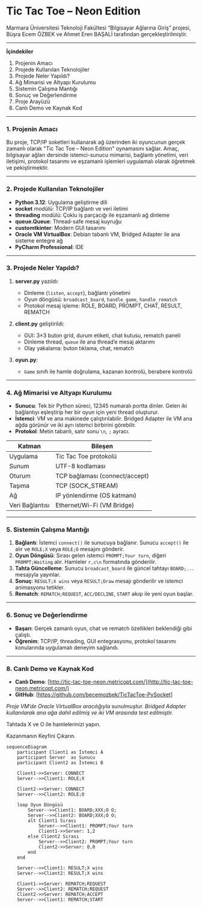 # Tic Tac Toe – Neon Edition

Marmara Üniversitesi Teknoloji Fakültesi “Bilgisayar Ağlarına Giriş” projesi, Büşra Ecem ÖZBEK ve Ahmet Eren BAŞALİ tarafından gerçekleştirilmiştir.

---

**İçindekiler**

1. Projenin Amacı
2. Projede Kullanılan Teknolojiler
3. Projede Neler Yapıldı?
4. Ağ Mimarisi ve Altyapı Kurulumu
5. Sistemin Çalışma Mantığı
6. Sonuç ve Değerlendirme
7. Proje Arayüzü
8. Canlı Demo ve Kaynak Kod

---

### 1. Projenin Amacı

Bu proje, TCP/IP soketleri kullanarak ağ üzerinden iki oyuncunun gerçek zamanlı olarak "Tic Tac Toe – Neon Edition" oynamasını sağlar. Amaç, bilgisayar ağları dersinde istemci-sunucu mimarisi, bağlantı yönetimi, veri iletişimi, protokol tasarımı ve eşzamanlı işlemleri uygulamalı olarak öğretmek ve pekiştirmektir.

---

### 2. Projede Kullanılan Teknolojiler

* **Python 3.12**: Uygulama geliştirme dili
* **socket** modülü: TCP/IP bağlantı ve veri iletimi
* **threading** modülü: Çoklu iş parçacığı ile eşzamanlı ağ dinleme
* **queue.Queue**: Thread-safe mesaj kuyruğu
* **customtkinter**: Modern GUI tasarımı
* **Oracle VM VirtualBox**: Debian tabanlı VM, Bridged Adapter ile ana sisteme entegre ağ
* **PyCharm Professional**: IDE

---

### 3. Projede Neler Yapıldı?

1. **server.py** yazıldı:

   * Dinleme (`listen`, `accept`), bağlantı yönetimi
   * Oyun döngüsü: `broadcast_board`, `handle_game`, `handle_rematch`
   * Protokol mesaj işleme: ROLE, BOARD, PROMPT, CHAT, RESULT, REMATCH
2. **client.py** geliştirildi:

   * GUI: 3×3 buton grid, durum etiketi, chat kutusu, rematch paneli
   * Dinleme thread, `queue` ile ana thread’e mesaj aktarımı
   * Olay yakalama: buton tıklama, chat, rematch
3. **oyun.py**:

   * `Game` sınıfı ile hamle doğrulama, kazanan kontrolü, berabere kontrolü

---

### 4. Ağ Mimarisi ve Altyapı Kurulumu

* **Sunucu**: Tek bir Python süreci, 12345 numaralı portta dinler. Gelen iki bağlantıyı eşleştirip her bir oyun için yeni thread oluşturur.
* **İstemci**: VM ve ana makinede çalıştırılabilir. Bridged Adapter ile VM ana ağda görünür ve iki ayrı istemci birbirini görebilir.
* **Protokol**: Metin tabanlı, satır sonu `\n`, `;` ayracı.

| Katman          | Bileşen                        |
| --------------- | ------------------------------ |
| Uygulama        | Tic Tac Toe protokolü          |
| Sunum           | UTF-8 kodlaması                |
| Oturum          | TCP bağlaması (connect/accept) |
| Taşıma          | TCP (SOCK\_STREAM)             |
| Ağ              | IP yönlendirme (OS katmanı)    |
| Veri Bağlantısı | Ethernet/Wi-Fi (VM Bridge)     |

---

### 5. Sistemin Çalışma Mantığı

1. **Bağlantı**: İstemci `connect()` ile sunucuya bağlanır. Sunucu `accept()` ile alır ve `ROLE;X` veya `ROLE;O` mesajını gönderir.
2. **Oyun Döngüsü**: Sırası gelen istemci `PROMPT;Your turn`, diğeri `PROMPT;Waiting` alır. Hamleler `r,c\n` formatında gönderilir.
3. **Tahta Güncelleme**: Sunucu `broadcast_board` ile güncel tahtayı `BOARD;...` mesajıyla yayınlar.
4. **Sonuç**: `RESULT;X wins` veya `RESULT;Draw` mesajı gönderilir ve istemci animasyonu tetikler.
5. **Rematch**: `REMATCH;REQUEST`, `ACC/DECLINE`, `START` akışı ile yeni oyun başlar.

---

### 6. Sonuç ve Değerlendirme

* **Başarı**: Gerçek zamanlı oyun, chat ve rematch özellikleri beklendiği gibi çalıştı.
* **Öğrenim**: TCP/IP, threading, GUI entegrasyonu, protokol tasarımı konularında uygulamalı deneyim sağlandı.


---

### 8. Canlı Demo ve Kaynak Kod

* **Canlı Demo**: [http://tic-tac-toe-neon.metricopt.com/](http://tic-tac-toe-neon.metricopt.com/)
* **GitHub**: [https://github.com/becemozbek/TicTacToe-PySocket]

*Proje VM’de Oracle VirtualBox aracılığıyla sunulmuştur. Bridged Adapter kullanılarak ana ağa dahil edilmiş ve iki VM arasında test edilmiştir.*


Tahtada X ve O ile hamlelerinizi yapın.

Kazanmanın Keyfini Çıkarın. 


```mermaid
sequenceDiagram
    participant Client1 as İstemci A
    participant Server  as Sunucu
    participant Client2 as İstemci B

    Client1->>Server: CONNECT
    Server-->>Client1: ROLE;X

    Client2->>Server: CONNECT
    Server-->>Client2: ROLE;O

    loop Oyun Döngüsü
        Server-->>Client1: BOARD;XXX;O O;
        Server-->>Client2: BOARD;XXX;O O;
        alt Client1 Sırası
            Server-->>Client1: PROMPT;Your turn
            Client1->>Server: 1,2
        else Client2 Sırası
            Server-->>Client2: PROMPT;Your turn
            Client2->>Server: 0,0
        end
    end

    Server-->>Client1: RESULT;X wins
    Server-->>Client2: RESULT;X wins

    Client1->>Server: REMATCH;REQUEST
    Server-->>Client2: REMATCH;REQUEST
    Client2->>Server: REMATCH;ACCEPT
    Server-->>Client1: REMATCH;START
```

